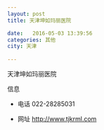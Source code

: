 ```yaml
--- 
layout: post 
title: 天津坤如玛丽医院

date:   2016-05-03 13:39:56 
categories: 其他  
city: 天津
  
--- 
```

   
天津坤如玛丽医院

信息
 - 电话 022-28285031

 - 网址 http://www.tjkrml.com


